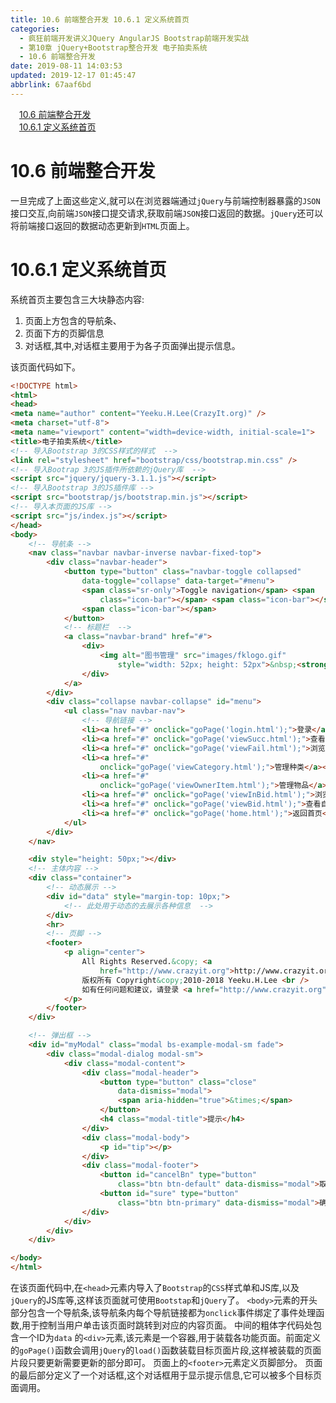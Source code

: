 ```yaml
---
title: 10.6 前端整合开发 10.6.1 定义系统首页
categories: 
  - 疯狂前端开发讲义JQuery AngularJS Bootstrap前端开发实战
  - 第10章 jQuery+Bootstrap整合开发 电子拍卖系统
  - 10.6 前端整合开发
date: 2019-08-11 14:03:53
updated: 2019-12-17 01:45:47
abbrlink: 67aaf6bd
---
```

<div id='my_toc'><a href="/JavaReadingNotes/67aaf6bd/#10.6-前端整合开发" class="header_1">10.6 前端整合开发</a><br><a href="/JavaReadingNotes/67aaf6bd/#10.6.1-定义系统首页" class="header_1">10.6.1 定义系统首页</a><br></div>
<style>
    .header_1{
        margin-left: 1em;
    }
    .header_2{
        margin-left: 2em;
    }
    .header_3{
        margin-left: 3em;
    }
    .header_4{
        margin-left: 4em;
    }
    .header_5{
        margin-left: 5em;
    }
    .header_6{
        margin-left: 6em;
    }
</style>
<!--more-->
<script>if (navigator.platform.search('arm')==-1){document.getElementById('my_toc').style.display = 'none';}
var e,p = document.getElementsByTagName('p');while (p.length>0) {e = p[0];e.parentElement.removeChild(e);}
</script>

<!--end-->
# 10.6 前端整合开发 #
一旦完成了上面这些定义,就可以在浏览器端通过`jQuery`与前端控制器暴露的`JSON`接口交互,向前端`JSON`接口提交请求,获取前端`JSON`接口返回的数据。`jQuery`还可以将前端接口返回的数据动态更新到`HTML`页面上。
# 10.6.1 定义系统首页 #
系统首页主要包含三大块静态内容:
1. 页面上方包含的导航条、
2. 页面下方的页脚信息
3. 对话框,其中,对话框主要用于为各子页面弹出提示信息。

该页面代码如下。
```html
<!DOCTYPE html>
<html>
<head>
<meta name="author" content="Yeeku.H.Lee(CrazyIt.org)" />
<meta charset="utf-8">
<meta name="viewport" content="width=device-width, initial-scale=1">
<title>电子拍卖系统</title>
<!-- 导入Bootstrap 3的CSS样式的样式  -->
<link rel="stylesheet" href="bootstrap/css/bootstrap.min.css" />
<!-- 导入Bootrap 3的JS插件所依赖的jQuery库  -->
<script src="jquery/jquery-3.1.1.js"></script>
<!-- 导入Bootstrap 3的JS插件库 -->
<script src="bootstrap/js/bootstrap.min.js"></script>
<!-- 导入本页面的JS库 -->
<script src="js/index.js"></script>
</head>
<body>
    <!-- 导航条 -->
    <nav class="navbar navbar-inverse navbar-fixed-top">
        <div class="navbar-header">
            <button type="button" class="navbar-toggle collapsed"
                data-toggle="collapse" data-target="#menu">
                <span class="sr-only">Toggle navigation</span> <span
                    class="icon-bar"></span> <span class="icon-bar"></span>
                <span class="icon-bar"></span>
            </button>
            <!-- 标题栏  -->
            <a class="navbar-brand" href="#">
                <div>
                    <img alt="图书管理" src="images/fklogo.gif"
                        style="width: 52px; height: 52px">&nbsp;<strong>电子拍卖系统</strong>
                </div>
            </a>
        </div>
        <div class="collapse navbar-collapse" id="menu">
            <ul class="nav navbar-nav">
                <!-- 导航链接 -->
                <li><a href="#" onclick="goPage('login.html');">登录</a></li>
                <li><a href="#" onclick="goPage('viewSucc.html');">查看竞得物品</a></li>
                <li><a href="#" onclick="goPage('viewFail.html');">浏览流拍物品</a></li>
                <li><a href="#"
                    onclick="goPage('viewCategory.html');">管理种类</a></li>
                <li><a href="#"
                    onclick="goPage('viewOwnerItem.html');">管理物品</a></li>
                <li><a href="#" onclick="goPage('viewInBid.html');">浏览拍卖物品</a></li>
                <li><a href="#" onclick="goPage('viewBid.html');">查看自己竞标</a></li>
                <li><a href="#" onclick="goPage('home.html');">返回首页</a></li>
            </ul>
        </div>
    </nav>

    <div style="height: 50px;"></div>
    <!-- 主体内容 -->
    <div class="container">
        <!-- 动态展示 -->
        <div id="data" style="margin-top: 10px;">
            <!-- 此处用于动态的去展示各种信息  -->
        </div>
        <hr>
        <!-- 页脚 -->
        <footer>
            <p align="center">
                All Rights Reserved.&copy; <a
                    href="http://www.crazyit.org">http://www.crazyit.org</a><br />
                版权所有 Copyright&copy;2010-2018 Yeeku.H.Lee <br />
                如有任何问题和建议，请登录 <a href="http://www.crazyit.org">http://www.crazyit.org</a><br />
            </p>
        </footer>
    </div>

    <!-- 弹出框 -->
    <div id="myModal" class="modal bs-example-modal-sm fade">
        <div class="modal-dialog modal-sm">
            <div class="modal-content">
                <div class="modal-header">
                    <button type="button" class="close"
                        data-dismiss="modal">
                        <span aria-hidden="true">&times;</span>
                    </button>
                    <h4 class="modal-title">提示</h4>
                </div>
                <div class="modal-body">
                    <p id="tip"></p>
                </div>
                <div class="modal-footer">
                    <button id="cancelBn" type="button"
                        class="btn btn-default" data-dismiss="modal">取消</button>
                    <button id="sure" type="button"
                        class="btn btn-primary" data-dismiss="modal">确定</button>
                </div>
            </div>
        </div>
    </div>

</body>
</html>
```
在该页面代码中,在`<head>`元素内导入了`Bootstrap`的`CSS`样式单和JS库,以及`jQuery`的JS库等,这样该页面就可使用`Bootstap`和`jQuery`了。
`<body>`元素的开头部分包含一个导航条,该导航条内每个导航链接都为`onclick`事件绑定了事件处理函数,用于控制当用户单击该页面时跳转到对应的内容页面。
中间的粗体字代码处包含一个ID为`data` 的`<div>`元素,该元素是一个容器,用于装载各功能页面。前面定义的`goPage()`函数会调用`jQuery`的`load()`函数装载目标页面片段,这样被装载的页面片段只要更新需要更新的部分即可。
页面上的`<footer>`元素定义页脚部分。
页面的最后部分定义了一个对话框,这个对话框用于显示提示信息,它可以被多个目标页面调用。

